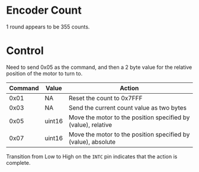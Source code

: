 # Encoder Count
1 round appears to be 355 counts.

# Control
Need to send 0x05 as the command, and then a 2 byte value for the relative position of the motor to turn to.

| Command | Value | Action |
|--------|------|------|
|0x01| NA | Reset the count to 0x7FFF |
|0x03| NA | Send the current count value as two bytes|
|0x05| uint16 | Move the motor to the position specified by (value), relative |
|0x07| uint16 | Move the motor to the position specified by (value), absolute |

Transition from Low to High on the `INTC` pin indicates that the action is complete.